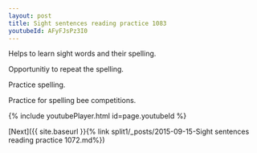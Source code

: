```yaml
---
layout: post
title: Sight sentences reading practice 1083
youtubeId: AFyFJsPz3I0
---
```

 
 
Helps to learn sight words and their spelling.

Opportunitiy to repeat the spelling. 

Practice spelling. 
 
Practice for spelling bee competitions. 
 
{% include youtubePlayer.html id=page.youtubeId %}
 
 

[Next]({{ site.baseurl }}{% link  split1/_posts/2015-09-15-Sight sentences reading practice 1072.md%})
 
